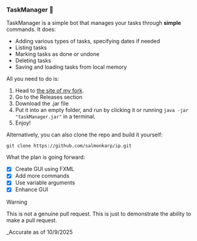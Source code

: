 ### TaskManager :book:
TaskManager is a simple bot that manages your tasks through **simple** commands. It does:
- Adding various types of tasks, specifying dates if needed
- Listing tasks
- Marking tasks as done or undone
- Deleting tasks
- Saving and loading tasks from local memory

All you need to do is:
1. Head to [the site of my fork](https://github.com/salmonkarp/ip).
2. Go to the Releases section
3. Download the .jar file
4. Put it into an empty folder, and run by clicking it or running `java -jar "taskManager.jar"` in a terminal.
6. Enjoy!

Alternatively, you can also clone the repo and build it yourself:
```
git clone https://github.com/salmonkarp/ip.git
```

What the plan is going forward:
- [X] Create GUI using FXML
- [X] Add more commands
- [X] Use variable arguments
- [X] Enhance GUI

> [!WARNING]
> This is not a genuine pull request. This is just to demonstrate the ability to make a pull request.

_Accurate as of 10/9/2025

